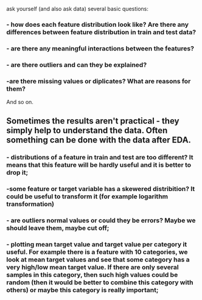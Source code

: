 ask yourself (and also ask data) several basic questions:

### - how does each feature distribution look like? Are there any differences between feature distribution in train and test data?
### - are there any meaningful interactions between the features?
### - are there outliers and can they be explained?
###  -are there missing values or diplicates? What are reasons for them?
And so on.

## Sometimes the results aren't practical - they simply help to understand the data. Often something can be done with the data after EDA.

### - distributions of a feature in train and test are too different? It means that this feature will be hardly useful and it is better to drop it;
### -some feature or target variable has a skewered distribition? It could be useful to transform it (for example logarithm transformation)
### - are outliers normal values or could they be errors? Maybe we should leave them, maybe cut off;
### - plotting mean target value and target value per category it useful. For example there is a feature with 10 categories, we look at mean target values and see that some category has a very high/low mean target value. If there are only several samples in this category, then such high values could be random (then it would be better to combine this category with others) or maybe this category is really important;

